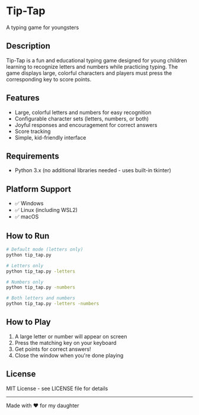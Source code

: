 # Tip-Tap

A typing game for youngsters

## Description

Tip-Tap is a fun and educational typing game designed for young children learning to recognize letters and numbers while practicing typing. The game displays large, colorful characters and players must press the corresponding key to score points.

## Features

- Large, colorful letters and numbers for easy recognition
- Configurable character sets (letters, numbers, or both)
- Joyful responses and encouragement for correct answers
- Score tracking
- Simple, kid-friendly interface

## Requirements

- Python 3.x (no additional libraries needed - uses built-in tkinter)

## Platform Support

- ✅ Windows
- ✅ Linux (including WSL2)
- ✅ macOS

## How to Run

```bash
# Default mode (letters only)
python tip_tap.py

# Letters only
python tip_tap.py -letters

# Numbers only
python tip_tap.py -numbers

# Both letters and numbers
python tip_tap.py -letters -numbers
```

## How to Play

1. A large letter or number will appear on screen
2. Press the matching key on your keyboard
3. Get points for correct answers!
4. Close the window when you're done playing

## License

MIT License - see LICENSE file for details

---

Made with ❤️ for my daughter
